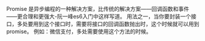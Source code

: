 Promise 是异步编程的一种解决方案，比传统的解决方案——回调函数和事件——更合理和更强大-阮一峰es6入门中这样写道。
用法之一，当你要封装一个接口，多处要用到这个接口时，需要将接口的回调函数抛出时，这个时候就可以用到promise。
例如：微信支付，多处需要使用这个方法的时候。
